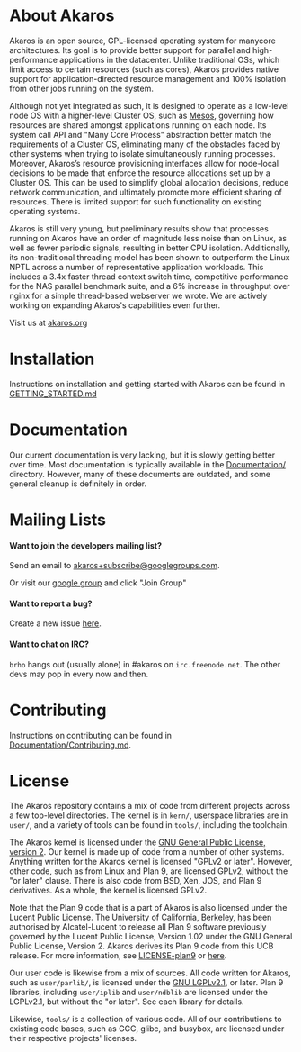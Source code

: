 About Akaros
============
Akaros is an open source, GPL-licensed operating system for manycore
architectures.  Its goal is to provide better support for parallel and
high-performance applications in the datacenter.  Unlike traditional OSs, which
limit access to certain resources (such as cores), Akaros provides native
support for application-directed resource management and 100% isolation from
other jobs running on the system.

Although not yet integrated as such, it is designed to operate as a low-level
node OS with a higher-level Cluster OS, such as
[Mesos](http://mesos.apache.org/), governing how resources are shared amongst
applications running on each node.  Its system call API and "Many Core Process"
abstraction better match the requirements of a Cluster OS, eliminating many of
the obstacles faced by other systems when trying to isolate simultaneously
running processes.  Moreover, Akaros’s resource provisioning interfaces allow
for node-local decisions to be made that enforce the resource allocations set
up by a Cluster OS.  This can be used to simplify global allocation decisions,
reduce network communication, and ultimately promote more efficient sharing of
resources.  There is limited support for such functionality on existing
operating systems.

Akaros is still very young, but preliminary results show that processes running
on Akaros have an order of magnitude less noise than on Linux, as well as fewer
periodic signals, resulting in better CPU isolation.  Additionally, its
non-traditional threading model has been shown to outperform the Linux NPTL
across a number of representative application workloads.  This includes a 3.4x
faster thread context switch time, competitive performance for the NAS parallel
benchmark suite, and a 6% increase in throughput over nginx for a simple
thread-based webserver we wrote.  We are actively working on expanding Akaros's
capabilities even further.

Visit us at [akaros.org](http://www.akaros.org)

Installation
============

Instructions on installation and getting started with Akaros can be found in
[GETTING_STARTED.md](GETTING_STARTED.md)

Documentation
=============

Our current documentation is very lacking, but it is slowly getting better over
time.  Most documentation is typically available in the [Documentation/](Documentation/)
directory.  However, many of these documents are outdated, and some general
cleanup is definitely in order.

Mailing Lists
=============

#### Want to join the developers mailing list?
Send an email to [akaros+subscribe@googlegroups.com](mailto:akaros%2Bsubscribe@googlegroups.com).

Or visit our [google group](https://groups.google.com/forum/#!forum/akaros)
and click "Join Group"

#### Want to report a bug?
Create a new issue [here](https://github.com/brho/akaros/issues).

#### Want to chat on IRC?
`brho` hangs out (usually alone) in #akaros on `irc.freenode.net`.
The other devs may pop in every now and then.

Contributing
============

Instructions on contributing can be found in
[Documentation/Contributing.md](Documentation/Contributing.md).

License
============
The Akaros repository contains a mix of code from different projects across a
few top-level directories.  The kernel is in `kern/`, userspace libraries are
in `user/`, and a variety of tools can be found in `tools/`, including the
toolchain.

The Akaros kernel is licensed under the [GNU General Public License, version
2](http://www.gnu.org/licenses/gpl-2.0.txt).  Our kernel is made up of code
from a number of other systems.  Anything written for the Akaros kernel is
licensed "GPLv2 or later".  However, other code, such as from Linux and Plan 9,
are licensed GPLv2, without the "or later" clause.  There is also code from
BSD, Xen, JOS, and Plan 9 derivatives.  As a whole, the kernel is licensed
GPLv2.

Note that the Plan 9 code that is a part of Akaros is also licensed under the
Lucent Public License.  The University of California, Berkeley, has been
authorised by Alcatel-Lucent to release all Plan 9 software previously governed
by the Lucent Public License, Version 1.02 under the GNU General Public
License, Version 2.  Akaros derives its Plan 9 code from this UCB release.  For
more information, see [LICENSE-plan9](LICENSE-plan9) or
[here](http://akaros.cs.berkeley.edu/files/Plan9License).

Our user code is likewise from a mix of sources.  All code written for Akaros,
such as `user/parlib/`, is licensed under the [GNU
LGPLv2.1](http://www.gnu.org/licenses/old-licenses/lgpl-2.1.txt), or later.
Plan 9 libraries, including `user/iplib` and `user/ndblib` are licensed under
the LGPLv2.1, but without the "or later".  See each library for details.

Likewise, `tools/` is a collection of various code.  All of our contributions
to existing code bases, such as GCC, glibc, and busybox, are licensed under
their respective projects' licenses.
